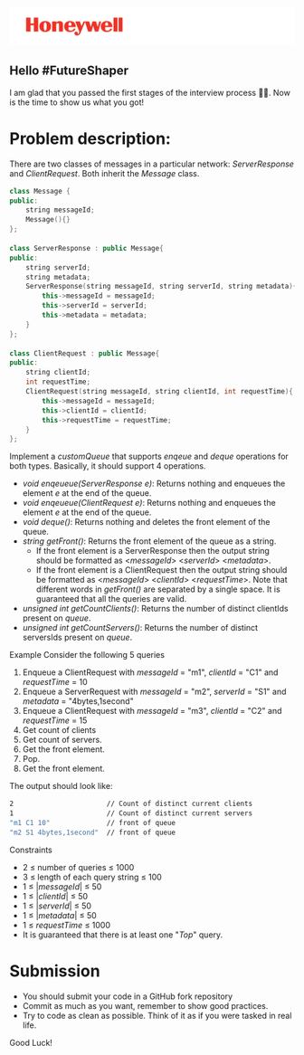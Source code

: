<img src="./media/Honeywell_Spot_Red+BlackTagline_Right_PNG.png" alt="Honeywell Logo" />

## Hello #FutureShaper
I am glad that you passed the first stages of the interview process 🎉🥳. Now is the time to show us what you got! 

# Problem description:
There are two classes of messages in a particular network: *ServerResponse* and *ClientRequest*. Both inherit the *Message* class.

```cpp
class Message {
public:
    string messageId;
    Message(){}
};

class ServerResponse : public Message{
public:
    string serverId;
    string metadata;
    ServerResponse(string messageId, string serverId, string metadata){
        this->messageId = messageId;
        this->serverId = serverId;
        this->metadata = metadata;
    }
};

class ClientRequest : public Message{
public:
    string clientId;
    int requestTime;
    ClientRequest(string messageId, string clientId, int requestTime){
        this->messageId = messageId;
        this->clientId = clientId;
        this->requestTime = requestTime;
    }
};
```
Implement a *customQueue* that supports *enqeue* and *deque* operations for both types. Basically, it should support 4 operations.

- *void enqeueue(ServerResponse e)*: Returns nothing and enqueues the element *e* at the end of the queue.
- *void enqeueue(ClientRequest e)*: Returns nothing and enqueues the element *e* at the end of the queue.
- *void deque()*: Returns nothing and deletes the front element of the queue.
- *string getFront()*: Returns the front element of the queue as a string. 
    - If the front element is a ServerResponse then the output string should be formatted as <*messageId*> <*serverId*> <*metadata*>.
    - If the front element is a ClientRequest then the output string should be formatted as <*messageId*> <*clientId*> <*requestTime*>.
    Note that different words in *getFront()* are separated by a single space. It is guaranteed that all the queries are valid.
- *unsigned int getCountClients()*: Returns the number of distinct clientIds present on *queue*.
- *unsigned int getCountServers()*: Returns the number of distinct serversIds present on *queue*.


Example
Consider the following 5 queries
1. Enqueue a ClientRequest with *messageId* = "m1", *clientId* = "C1" and *requestTime* = 10
2. Enqueue a ServerRequest with *messageId* = "m2", *serverId* = "S1" and *metadata* = "4bytes,1second"
2. Enqueue a ClientRequest with *messageId* = "m3", *clientId* = "C2" and *requestTime* = 15
3. Get count of clients
4. Get count of servers.
5. Get the front element.
6. Pop.
7. Get the front element.

The output should look like:
```bash
2                       // Count of distinct current clients
1                       // Count of distinct current servers
"m1 C1 10"              // front of queue
"m2 S1 4bytes,1second"  // front of queue
```

Constraints

- 2 ≤ number of queries ≤ 1000
- 3 ≤ length of each query string ≤ 100
- 1 ≤ |*messageId*|  ≤ 50
- 1 ≤ |*clientId*|  ≤ 50
- 1 ≤ |*serverId*|  ≤ 50
- 1 ≤ |*metadata*|  ≤ 50
- 1 ≤ *requestTime*  ≤ 1000
- It is guaranteed that there is at least one "*Top*" query.

# Submission
- You should submit your code in a GitHub fork repository
-	Commit as much as you want, remember to show good practices. 
- Try to code as clean as possible. Think of it as if you were tasked in real life.

Good Luck!